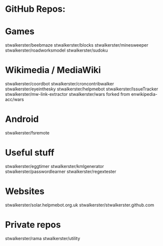 GitHub Repos:
=============

Games
=====
stwalkerster/beebmaze
stwalkerster/blocks
stwalkerster/minesweeper
stwalkerster/roadworksmodel
stwalkerster/sudoku

Wikimedia / MediaWiki
=====================
stwalkerster/coordbot
stwalkerster/croncontribwalker
stwalkerster/eyeinthesky
stwalkerster/helpmebot
stwalkerster/IssueTracker
stwalkerster/mw-link-extractor
stwalkerster/wars  forked from enwikipedia-acc/wars

Android
=======
stwalkerster/fsremote

Useful stuff
============
stwalkerster/eggtimer
stwalkerster/kmlgenerator
stwalkerster/passwordlearner
stwalkerster/regextester

Websites
========
stwalkerster/solar.helpmebot.org.uk
stwalkerster/stwalkerster.github.com

Private repos
=============
stwalkerster/rama
stwalkerster/utility